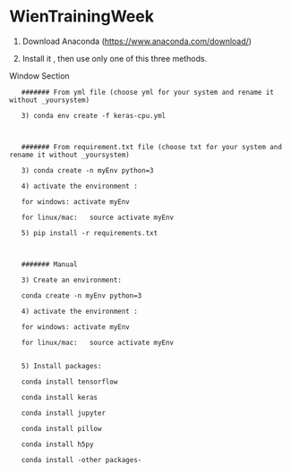 # WienTrainingWeek

1) Download Anaconda (https://www.anaconda.com/download/)

2) Install it , then use only one of this three methods.


Window Section

       ####### From yml file (choose yml for your system and rename it without _yoursystem)

       3) conda env create -f keras-cpu.yml



       ####### From requirement.txt file (choose txt for your system and rename it without _yoursystem)

       3) conda create -n myEnv python=3

       4) activate the environment :

       for windows: activate myEnv

       for linux/mac:   source activate myEnv

       5) pip install -r requirements.txt



       ####### Manual 

       3) Create an environment:    

       conda create -n myEnv python=3

       4) activate the environment :

       for windows: activate myEnv

       for linux/mac:   source activate myEnv


       5) Install packages:

       conda install tensorflow

       conda install keras

       conda install jupyter

       conda install pillow

       conda install h5py    

       conda install -other packages-
